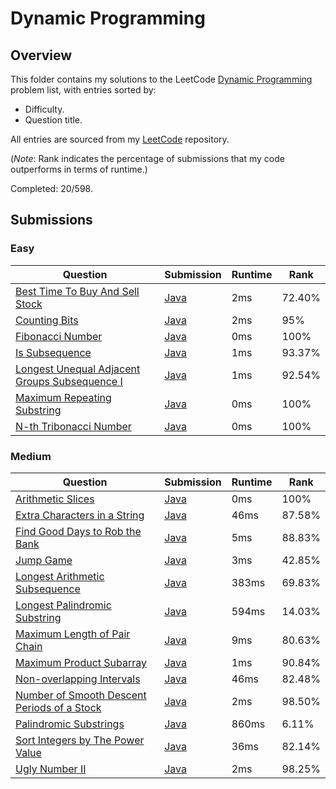 # Dynamic Programming

## Overview
This folder contains my solutions to the LeetCode [Dynamic Programming](https://leetcode.com/problem-list/dynamic-programming/) problem list,
with entries sorted by:
- Difficulty.
- Question title.

All entries are sourced from my [LeetCode](https://github.com/shumarb/leetcode) repository.

(*Note*: Rank indicates the percentage of submissions that my code outperforms in terms of runtime.)

Completed: 20/598.

## Submissions
### Easy
| Question                                                                                                                                  | Submission                                                                                                        | Runtime | Rank   |
|-------------------------------------------------------------------------------------------------------------------------------------------|-------------------------------------------------------------------------------------------------------------------|---------|--------|
| [Best Time To Buy And Sell Stock](https://leetcode.com/problems/best-time-to-buy-and-sell-stock/description/)                             | [Java](https://github.com/shumarb/leetcode/blob/main/submissions/BestTimeToBuyAndSellStock.java)                  | 2ms     | 72.40% |
| [Counting Bits](https://leetcode.com/problems/counting-bits/description/)                                                                 | [Java](https://github.com/shumarb/leetcode/blob/main/submissions/CountingBits.java)                               | 2ms     | 95%    |
| [Fibonacci Number](https://leetcode.com/problems/fibonacci-number/description/)                                                           | [Java](https://github.com/shumarb/leetcode/blob/main/submissions/FibonacciNumber.java)                            | 0ms     | 100%   |
| [Is Subsequence](https://leetcode.com/problems/is-subsequence/description/)                                                               | [Java](https://github.com/shumarb/leetcode/blob/main/submissions/IsSubsequence.java)                              | 1ms     | 93.37% |
| [Longest Unequal Adjacent Groups Subsequence I](https://leetcode.com/problems/longest-unequal-adjacent-groups-subsequence-i/description/) | [Java](https://github.com/shumarb/leetcode/blob/main/submissions/LongestUnequalAdjacentGroupsSubsequenceOne.java) | 1ms     | 92.54% |
| [Maximum Repeating Substring](https://leetcode.com/problems/maximum-repeating-substring/description/)                                     | [Java](https://github.com/shumarb/leetcode/blob/main/submissions/MaximumRepeatingSubstring.java)                  | 0ms     | 100%   |
| [N-th Tribonacci Number](https://leetcode.com/problems/n-th-tribonacci-number/description/)                                               | [Java](https://github.com/shumarb/leetcode/blob/main/submissions/NthTribonacciNumber.java)                        | 0ms     | 100%   |

### Medium
| Question                                                                                                                              | Submission                                                                                                  | Runtime | Rank   |
|---------------------------------------------------------------------------------------------------------------------------------------|-------------------------------------------------------------------------------------------------------------|---------|--------|
| [Arithmetic Slices](https://leetcode.com/problems/arithmetic-slices/description/)                                                     | [Java](https://github.com/shumarb/leetcode/blob/main/submissions/ArithmeticSlices.java)                     | 0ms     | 100%   |
| [Extra Characters in a String](https://leetcode.com/problems/extra-characters-in-a-string/description/)                               | [Java](https://github.com/shumarb/leetcode/blob/main/submissions/ExtraCharactersInAString.java)             | 46ms    | 87.58% | 
| [Find Good Days to Rob the Bank](https://leetcode.com/problems/find-good-days-to-rob-the-bank/description/)                           | [Java](https://github.com/shumarb/leetcode/blob/main/submissions/FindGoodDaysToRobTheBank.java)             | 5ms     | 88.83% |
| [Jump Game](https://leetcode.com/problems/jump-game/description/)                                                                     | [Java](https://github.com/shumarb/leetcode/blob/main/submissions/JumpGame.java)                             | 3ms     | 42.85% |
| [Longest Arithmetic Subsequence](https://leetcode.com/problems/longest-arithmetic-subsequence/description/)                           | [Java](https://github.com/shumarb/leetcode/blob/main/submissions/LongestArithmeticSubsequence.java)         | 383ms   | 69.83% |
| [Longest Palindromic Substring](https://leetcode.com/problems/longest-palindromic-substring/description/)                             | [Java](https://github.com/shumarb/leetcode/blob/main/submissions/LongestPalindromicSubstring.java)          | 594ms   | 14.03% |
| [Maximum Length of Pair Chain](https://leetcode.com/problems/maximum-gap/description/)                                                | [Java](https://github.com/shumarb/leetcode/blob/main/submissions/MaximumLengthOfPairChain.java)             | 9ms     | 80.63% |
| [Maximum Product Subarray](https://leetcode.com/problems/maximum-product-subarray/description/)                                       | [Java](https://github.com/shumarb/leetcode/blob/main/submissions/MaximumProductSubarray.java)               | 1ms     | 90.84% |
| [Non-overlapping Intervals](https://leetcode.com/problems/non-overlapping-intervals/description/)                                     | [Java](https://github.com/shumarb/leetcode/blob/main/submissions/NonOverlappingIntervals.java)              | 46ms    | 82.48% |
| [Number of Smooth Descent Periods of a Stock](https://leetcode.com/problems/number-of-smooth-descent-periods-of-a-stock/description/) | [Java](https://github.com/shumarb/leetcode/blob/main/submissions/NumberOfSmoothDescentPeriodsOfAStock.java) | 2ms     | 98.50% |
| [Palindromic Substrings](https://leetcode.com/problems/palindromic-substrings/description/)                                           | [Java](https://github.com/shumarb/leetcode/blob/main/submissions/PalindromicSubstrings.java)                | 860ms   | 6.11%  |
| [Sort Integers by The Power Value](https://leetcode.com/problems/sort-integers-by-the-power-value/description/)                       | [Java](https://github.com/shumarb/leetcode/blob/main/submissions/SortIntegersByThePowerValue.java)          | 36ms    | 82.14% |
| [Ugly Number II](https://leetcode.com/problems/ugly-number-ii/description/)                                                           | [Java](https://github.com/shumarb/leetcode/blob/main/submissions/UglyNumberTwo.java)                        | 2ms     | 98.25% | 
